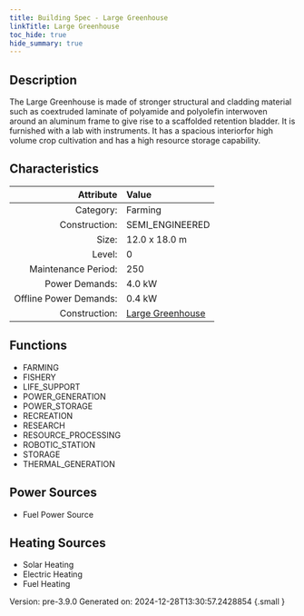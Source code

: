 ```yaml
---
title: Building Spec - Large Greenhouse
linkTitle: Large Greenhouse
toc_hide: true
hide_summary: true
---
```


## Description
The Large Greenhouse is made of stronger structural and cladding material such as coextruded laminate of polyamide and polyolefin interwoven around an aluminum frame to give rise to a scaffolded retention bladder. It is furnished with a lab with instruments. It has a spacious interiorfor high volume crop cultivation and has a high resource storage capability.

## Characteristics

| Attribute      | Value |
|--------:|:------|
|Category:|Farming|
|Construction:|SEMI_ENGINEERED|
|Size:|12.0 x 18.0 m|
|Level:|0|
|Maintenance Period:|250|
|Power Demands:|4.0 kW|
|Offline Power Demands:|0.4 kW|
|Construction:|[Large Greenhouse](/docs/definitions/construction/large-greenhouse)|

## Functions
      
- FARMING
- FISHERY
- LIFE_SUPPORT
- POWER_GENERATION
- POWER_STORAGE
- RECREATION
- RESEARCH
- RESOURCE_PROCESSING
- ROBOTIC_STATION
- STORAGE
- THERMAL_GENERATION


## Power Sources
      
- Fuel Power Source

## Heating Sources

- Solar Heating
- Electric Heating
- Fuel Heating

Version: pre-3.9.0 Generated on: 2024-12-28T13:30:57.2428854
{.small }